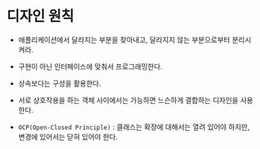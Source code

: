 <h1>디자인 원칙</h1>

* 애플리케이션에서 달라지는 부분을 찾아내고, 달라지지 않는 부분으로부터 분리시켜라.

* 구현이 아닌 인터페이스에 맞춰서 프로그래밍한다.

* 상속보다는 구성을 활용한다.

* 서로 상호작용을 하는 객체 사이에서는 가능하면 느슨하게 결합하는 디자인을 사용한다.

* `OCP(Open-Closed Principle)` : 클래스는 확장에 대해서는 열려 있어야 하지만, 변경에 있어서는 닫혀 있어야 한다.